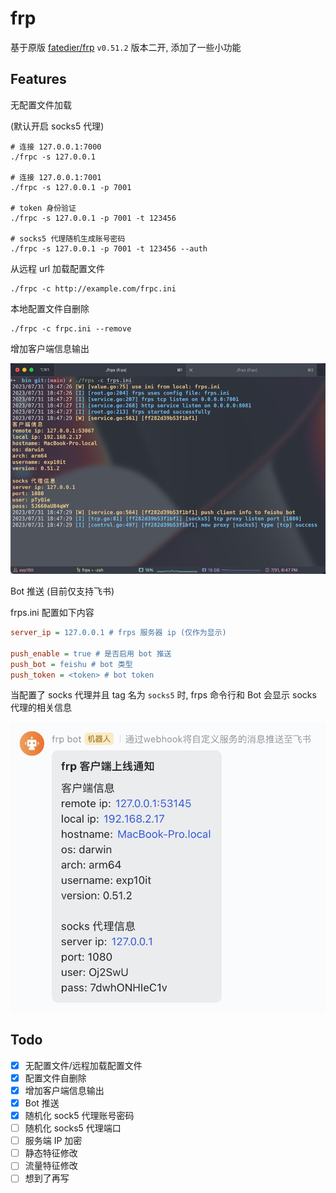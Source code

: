 # frp

基于原版 [fatedier/frp](https://github.com/fatedier/frp) `v0.51.2` 版本二开, 添加了一些小功能

## Features

无配置文件加载

(默认开启 socks5 代理)

```shell
# 连接 127.0.0.1:7000
./frpc -s 127.0.0.1

# 连接 127.0.0.1:7001
./frpc -s 127.0.0.1 -p 7001

# token 身份验证
./frpc -s 127.0.0.1 -p 7001 -t 123456

# socks5 代理随机生成账号密码
./frpc -s 127.0.0.1 -p 7001 -t 123456 --auth
```

从远程 url 加载配置文件

```shell
./frpc -c http://example.com/frpc.ini
```

本地配置文件自删除

```shell
./frpc -c frpc.ini --remove
```

增加客户端信息输出

![img.png](img/output.png)

Bot 推送 (目前仅支持飞书)

frps.ini 配置如下内容

```ini
server_ip = 127.0.0.1 # frps 服务器 ip (仅作为显示)

push_enable = true # 是否启用 bot 推送
push_bot = feishu # bot 类型
push_token = <token> # bot token
```

当配置了 socks 代理并且 tag 名为 `socks5` 时, frps 命令行和 Bot 会显示 socks 代理的相关信息

![img.png](img/bot.png)

## Todo

- [x] 无配置文件/远程加载配置文件
- [x] 配置文件自删除
- [x] 增加客户端信息输出
- [x] Bot 推送
- [x] 随机化 sock5 代理账号密码
- [ ] 随机化 socks5 代理端口
- [ ] 服务端 IP 加密
- [ ] 静态特征修改
- [ ] 流量特征修改
- [ ] 想到了再写